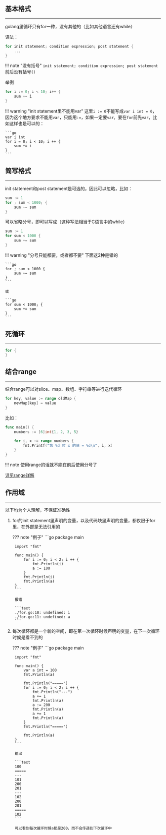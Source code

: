 ## **基本格式**

---

golang里循环只有for一种，没有其他的（比如其他语言还有while）

语法：

```go
for init statement; condition expression; post statement {
    ...
}
```

!!! note "没有括号"
	`init statement; condition expression; post statement`前后没有括号`()`

举例

```go
for i := 0; i < 10; i++ {
    sum += i
}
```

!!! warning "init statement里不能用var"
	这里`i := 0`不能写成`var i int = 0`，因为这个地方要求不能用`var`，只能用`:=`，如果一定要`var`，要在`for`前先`var`，比如这样也是可以的：

	```go
	var i int
	for i = 0; i < 10; i ++ {
	    sum += i
	}
	```

## **简写格式**

---

init statement和post statement是可选的，因此可以忽略，比如：

```go
sum := 1
for ; sum < 1000; {
    sum += sum
}
```

可以省略分号，即可以写成（这种写法相当于C语言中的while）

```go
sum := 1
for sum < 1000 {
    sum += sum
}
```

!!! warning "分号只能都要，或者都不要"
	下面这2种是错的

	```go
	for ; sum < 1000 {
	    sum += sum
	}
	```

	或

	```go
	for sum < 1000; {
	    sum += sum
	}
	```

## **死循环**

---

```go
for {
}
```

## **结合range**

---

结合range可以对slice、map、数组、字符串等进行迭代循环

```go
for key, value := range oldMap {
    newMap[key] = value
}
```

比如：

```go
func main() {
    numbers := [6]int{1, 2, 3, 5}

    for i, x := range numbers {
        fmt.Printf("第 %d 位 x 的值 = %d\n", i, x)
    }
}
```

!!! note
	使用range的话就不能在前后使用分号了

[详见range详解](/other/range/)

## **作用域**

---

以下均为个人理解，不保证准确性

1. for的init statement里声明的变量，以及代码块里声明的变量，都仅限于for里，在外部是无法引用的

	??? note "例子"
		```go
		package main

		import "fmt"

		func main() {
			for i := 0; i < 2; i ++ {
				fmt.Println(i)
				a := 100
			}
			fmt.Println(i)
			fmt.Println(a)
		}
		```

		报错

		```text
		./for.go:10: undefined: i
		./for.go:11: undefined: a
		```

2. 每次循环都是一个新的空间，即在第一次循环时候声明的变量，在下一次循环时候是看不到的

	??? note "例子"
		```go
		package main

		import "fmt"

		func main() {
			var a int = 100
			fmt.Println(a)

			fmt.Println("=====")
			for i := 0; i < 2; i ++ {
				fmt.Println("---")
				a += 1
				fmt.Println(a)
				a := 200
				fmt.Println(a)
				a += 1
				fmt.Println(a)
			}
			fmt.Println("=====")

			fmt.Println(a)
		}
		```

		输出

		```text
		100
		=====
		---
		101
		200
		201
		---
		102
		200
		201
		=====
		102
		```

		可以看到每次循环时候a都是200，而不会传递到下次循环中
